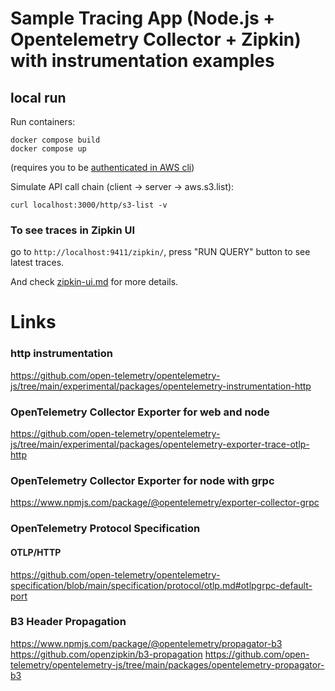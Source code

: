 # Sample Tracing App (Node.js + Opentelemetry Collector + Zipkin) with instrumentation examples

## local run
Run containers:
```shell
docker compose build
docker compose up
```
(requires you to be [authenticated in AWS cli](infrastructure/documentation/aws-cli-auth.md))

Simulate API call chain (client -> server -> aws.s3.list):
```shell
curl localhost:3000/http/s3-list -v
```

### To see traces in Zipkin UI
go to `http://localhost:9411/zipkin/`, press "RUN QUERY" button to see latest traces.

And check [zipkin-ui.md](infrastructure/documentation/zipkin-ui.md) for more details.

# Links

### http instrumentation
https://github.com/open-telemetry/opentelemetry-js/tree/main/experimental/packages/opentelemetry-instrumentation-http

### OpenTelemetry Collector Exporter for web and node
https://github.com/open-telemetry/opentelemetry-js/tree/main/experimental/packages/opentelemetry-exporter-trace-otlp-http

### OpenTelemetry Collector Exporter for node with grpc
https://www.npmjs.com/package/@opentelemetry/exporter-collector-grpc

### OpenTelemetry Protocol Specification

#### OTLP/HTTP
https://github.com/open-telemetry/opentelemetry-specification/blob/main/specification/protocol/otlp.md#otlpgrpc-default-port

### B3 Header Propagation
https://www.npmjs.com/package/@opentelemetry/propagator-b3
https://github.com/openzipkin/b3-propagation
https://github.com/open-telemetry/opentelemetry-js/tree/main/packages/opentelemetry-propagator-b3

